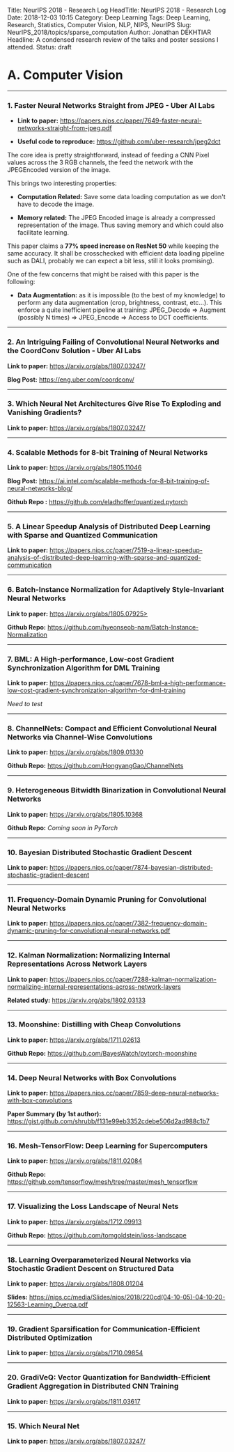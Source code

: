 Title: NeurIPS 2018 - Research Log
HeadTitle: NeurIPS 2018 - Research Log
Date: 2018-12-03 10:15
Category: Deep Learning
Tags: Deep Learning, Research, Statistics, Computer Vision, NLP, NIPS, NeurIPS
Slug: NeurIPS_2018/topics/sparse_computation
Author: Jonathan DEKHTIAR
Headline: A condensed research review of the talks and poster sessions I attended.
Status: draft

# A. Computer Vision
--------------------

### 1. Faster Neural Networks Straight from JPEG - Uber AI Labs

- **Link to paper:** <https://papers.nips.cc/paper/7649-faster-neural-networks-straight-from-jpeg.pdf>

- **Useful code to reproduce:** <https://github.com/uber-research/jpeg2dct>



The core idea is pretty straightforward, instead of feeding a CNN Pixel values across
the 3 RGB channels, the feed the network with the JPEGEncoded version of the image.

This brings two interesting properties:

- **Computation Related:** Save some data loading computation as we don't have to decode the image.

- **Memory related:** The JPEG Encoded image is already a compressed representation of the image.
Thus saving memory and which could also facilitate learning.

This paper claims a **77% speed increase on ResNet 50** while keeping the same accuracy. It shall be crosschecked
with efficient data loading pipeline such as DALI, probably we can expect a bit less, still it looks promising).

One of the few concerns that might be raised with this paper is the following:

- **Data Augmentation:** as it is impossible (to the best of my knowledge) to perform any data augmentation (crop, brightness, contrast, etc...).
This enforce a quite inefficient pipeline at training: JPEG_Decode => Augment (possibly N times) => JPEG_Encode => Access to DCT coefficients.

----------------------

### 2. An Intriguing Failing of Convolutional Neural Networks and the CoordConv Solution - Uber AI Labs

**Link to paper:** <https://arxiv.org/abs/1807.03247/>

**Blog Post:** <https://eng.uber.com/coordconv/>

----------------------

### 3. Which Neural Net Architectures Give Rise To Exploding and Vanishing Gradients?

**Link to paper:** <https://arxiv.org/abs/1807.03247/>


----------------------

### 4. Scalable Methods for 8-bit Training of Neural Networks

**Link to paper:** <https://arxiv.org/abs/1805.11046>

**Blog Post:** <https://ai.intel.com/scalable-methods-for-8-bit-training-of-neural-networks-blog/>

**Github Repo :** <https://github.com/eladhoffer/quantized.pytorch>


----------------------

### 5. A Linear Speedup Analysis of Distributed Deep Learning with Sparse and Quantized Communication

**Link to paper:** <https://papers.nips.cc/paper/7519-a-linear-speedup-analysis-of-distributed-deep-learning-with-sparse-and-quantized-communication>


----------------------

### 6. Batch-Instance Normalization for Adaptively Style-Invariant Neural Networks

**Link to paper:** https://arxiv.org/abs/1805.07925>

**Github Repo:** <https://github.com/hyeonseob-nam/Batch-Instance-Normalization>


----------------------

### 7. BML: A High-performance, Low-cost Gradient Synchronization Algorithm for DML Training

**Link to paper:** <https://papers.nips.cc/paper/7678-bml-a-high-performance-low-cost-gradient-synchronization-algorithm-for-dml-training>

*Need to test*


----------------------

### 8. ChannelNets: Compact and Efficient Convolutional Neural Networks via Channel-Wise Convolutions

**Link to paper:** <https://arxiv.org/abs/1809.01330>

**Github Repo:** <https://github.com/HongyangGao/ChannelNets>


----------------------

### 9. Heterogeneous Bitwidth Binarization in Convolutional Neural Networks

**Link to paper:** <https://arxiv.org/abs/1805.10368>

**Github Repo:** *Coming soon in PyTorch*


----------------------

### 10. Bayesian Distributed Stochastic Gradient Descent

**Link to paper:** <https://papers.nips.cc/paper/7874-bayesian-distributed-stochastic-gradient-descent>

----------------------

### 11. Frequency-Domain Dynamic Pruning for Convolutional Neural Networks

**Link to paper:** <https://papers.nips.cc/paper/7382-frequency-domain-dynamic-pruning-for-convolutional-neural-networks.pdf>

----------------------

### 12. Kalman Normalization: Normalizing Internal Representations Across Network Layers

**Link to paper:** <https://papers.nips.cc/paper/7288-kalman-normalization-normalizing-internal-representations-across-network-layers>

**Related study:** <https://arxiv.org/abs/1802.03133>

----------------------

### 13. Moonshine: Distilling with Cheap Convolutions

**Link to paper:** <https://arxiv.org/abs/1711.02613>

**Github Repo:** <https://github.com/BayesWatch/pytorch-moonshine>

----------------------

### 14. Deep Neural Networks with Box Convolutions

**Link to paper:** <https://papers.nips.cc/paper/7859-deep-neural-networks-with-box-convolutions>

**Paper Summary (by 1st author):** <https://gist.github.com/shrubb/f131e99eb3352cdebe506d2ad988c1b7>

----------------------

### 16. Mesh-TensorFlow: Deep Learning for Supercomputers

**Link to paper:** <https://arxiv.org/abs/1811.02084>

**Github Repo:** <https://github.com/tensorflow/mesh/tree/master/mesh_tensorflow>

----------------------

### 17. Visualizing the Loss Landscape of Neural Nets

**Link to paper:** <https://arxiv.org/abs/1712.09913>

**Github Repo:** <https://github.com/tomgoldstein/loss-landscape>

----------------------

### 18. Learning Overparameterized Neural Networks via Stochastic Gradient Descent on Structured Data

**Link to paper:** <https://arxiv.org/abs/1808.01204>

**Slides:** <https://nips.cc/media/Slides/nips/2018/220cd(04-10-05)-04-10-20-12563-Learning_Overpa.pdf>

----------------------

### 19. Gradient Sparsification for Communication-Efficient Distributed Optimization

**Link to paper:** <https://arxiv.org/abs/1710.09854>

----------------------

### 20. GradiVeQ: Vector Quantization for Bandwidth-Efficient Gradient Aggregation in Distributed CNN Training

**Link to paper:** <https://arxiv.org/abs/1811.03617>

----------------------

### 15. Which Neural Net

**Link to paper:** <https://arxiv.org/abs/1807.03247/>
